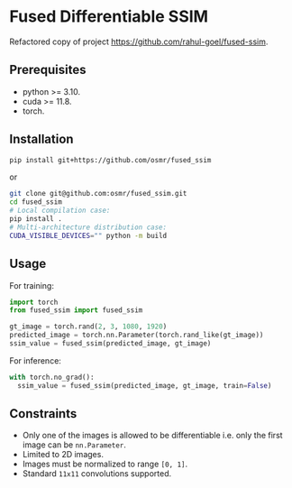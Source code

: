 # Fused Differentiable SSIM

Refactored copy of project https://github.com/rahul-goel/fused-ssim.

## Prerequisites

- python >= 3.10.
- cuda >= 11.8.
- torch.


## Installation

```bash
pip install git+https://github.com/osmr/fused_ssim
```
or
```bash
git clone git@github.com:osmr/fused_ssim.git
cd fused_ssim
# Local compilation case:
pip install .
# Multi-architecture distribution case:
CUDA_VISIBLE_DEVICES="" python -m build
```

## Usage

For training:
```python
import torch
from fused_ssim import fused_ssim

gt_image = torch.rand(2, 3, 1080, 1920)
predicted_image = torch.nn.Parameter(torch.rand_like(gt_image))
ssim_value = fused_ssim(predicted_image, gt_image)
```

For inference:
```python
with torch.no_grad():
  ssim_value = fused_ssim(predicted_image, gt_image, train=False)
```

## Constraints

- Only one of the images is allowed to be differentiable i.e. only the first image can be `nn.Parameter`.
- Limited to 2D images.
- Images must be normalized to range `[0, 1]`.
- Standard `11x11` convolutions supported.
